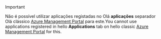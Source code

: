 > [!IMPORTANT]
> <span data-ttu-id="561a0-101">Não é possível utilizar aplicações registadas no Olá **aplicações** separador Olá clássico [Azure Management Portal](https://manage.windowsazure.com/) para este.</span><span class="sxs-lookup"><span data-stu-id="561a0-101">You cannot use applications registered in hello **Applications** tab on hello classic [Azure Management Portal](https://manage.windowsazure.com/) for this.</span></span>
> 
> 

